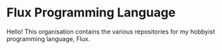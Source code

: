 # Flux Programming Language

Hello! This organisation contains the various repositories for my hobbyist programming language, Flux.
